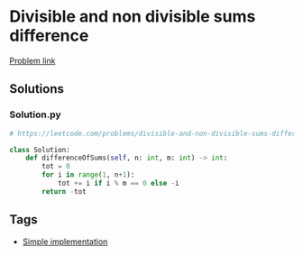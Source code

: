 # Divisible and non divisible sums difference

[Problem link](https://leetcode.com/problems/divisible-and-non-divisible-sums-difference/)

## Solutions


### Solution.py
```py
# https://leetcode.com/problems/divisible-and-non-divisible-sums-difference/

class Solution:
    def differenceOfSums(self, n: int, m: int) -> int:
        tot = 0
        for i in range(1, n+1):
            tot += i if i % m == 0 else -i
        return -tot
```
## Tags

* [Simple implementation](/README.md#Simple_implementation)
